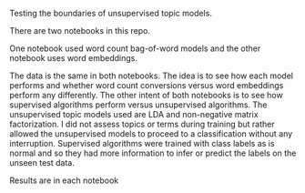 Testing the boundaries of unsupervised topic models. 

There are two notebooks in this repo. 

One notebook used word count bag-of-word models and the other notebook uses word embeddings.

The data is the same in both notebooks. The idea is to see how each model performs and whether word count conversions versus word embeddings perform any differently. The other intent of both notebooks is to see how supervised algorithms perform versus unsupervised algorithms. The unsupervised topic models used are LDA and non-negative matrix factorization. I did not assess topics or terms during training but rather allowed the unsupervised models to proceed to a classification without any interruption. Supervised algorithms were trained with class labels as is normal and so they had more information to infer or predict the labels on the unseen test data. 

Results are in each notebook

 
